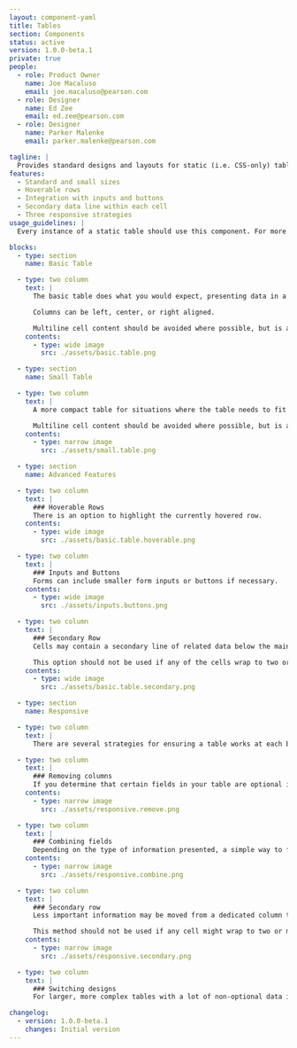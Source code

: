 ```yaml
---
layout: component-yaml
title: Tables
section: Components
status: active
version: 1.0.0-beta.1
private: true
people:
  - role: Product Owner
    name: Joe Macaluso
    email: joe.macaluso@pearson.com
  - role: Designer
    name: Ed Zee
    email: ed.zee@pearson.com
  - role: Designer
    name: Parker Malenke
    email: parker.malenke@pearson.com

tagline: |
  Provides standard designs and layouts for static (i.e. CSS-only) tables.
features:
  - Standard and small sizes
  - Hoverable rows
  - Integration with inputs and buttons
  - Secondary data line within each cell
  - Three responsive strategies
usage_guidelines: |
  Every instance of a static table should use this component. For more complex tables with sorting, filtering, etc. see the Interactive Table component.

blocks:
  - type: section
    name: Basic Table

  - type: two column
    text: |
      The basic table does what you would expect, presenting data in a static tabular format with headers.

      Columns can be left, center, or right aligned.

      Multiline cell content should be avoided where possible, but is allowed if necessary. Content should be top aligned.
    contents:
      - type: wide image
        src: ./assets/basic.table.png

  - type: section
    name: Small Table

  - type: two column
    text: |
      A more compact table for situations where the table needs to fit in a smaller space or a large amount of data needs to be presented.

      Multiline cell content should be avoided where possible, but is allowed if necessary. Content should be top aligned.
    contents:
      - type: narrow image
        src: ./assets/small.table.png

  - type: section
    name: Advanced Features

  - type: two column
    text: |
      ### Hoverable Rows
      There is an option to highlight the currently hovered row.
    contents:
      - type: wide image
        src: ./assets/basic.table.hoverable.png

  - type: two column
    text: |
      ### Inputs and Buttons
      Forms can include smaller form inputs or buttons if necessary.
    contents:
      - type: wide image
        src: ./assets/inputs.buttons.png

  - type: two column
    text: |
      ### Secondary Row
      Cells may contain a secondary line of related data below the main entry.

      This option should not be used if any of the cells wrap to two or more lines on content.
    contents:
      - type: wide image
        src: ./assets/basic.table.secondary.png

  - type: section
    name: Responsive

  - type: two column
    text: |
      There are several strategies for ensuring a table works at each breakpoint.

  - type: two column
    text: |
      ### Removing columns
      If you determine that certain fields in your table are optional in nature, you can simply remove them to reduce the overall table width until it fits in mobile viewports.
    contents:
      - type: narrow image
        src: ./assets/responsive.remove.png

  - type: two column  
    text: |
      ### Combining fields
      Depending on the type of information presented, a simple way to fit tables into a smaller viewport is combining multiple columns into one. For example, dedicated First and Last name columns can be joined under 'Name'.
    contents:
      - type: narrow image
        src: ./assets/responsive.combine.png

  - type: two column
    text: |
      ### Secondary row
      Less important information may be moved from a dedicated column to the [secondary row option](#secondary-row).

      This method should not be used if any cell might wrap to two or more lines.
    contents:
      - type: narrow image
        src: ./assets/responsive.secondary.png

  - type: two column
    text: |
      ### Switching designs
      For larger, more complex tables with a lot of non-optional data it may be necessary to change from using a table to some other display strategy in the mobile view. For example, you may adopt a list view where each item  can be opened up to view its complete dataset.

changelog:
  - version: 1.0.0-beta.1
    changes: Initial version
---
```

